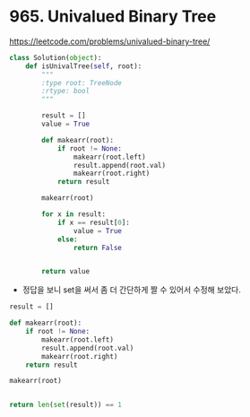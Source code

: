 # 965. Univalued Binary Tree
https://leetcode.com/problems/univalued-binary-tree/

```python
class Solution(object):
    def isUnivalTree(self, root):
        """
        :type root: TreeNode
        :rtype: bool
        """

        result = []
        value = True

        def makearr(root):
            if root != None:
                makearr(root.left)
                result.append(root.val)
                makearr(root.right)
            return result

        makearr(root)

        for x in result:
            if x == result[0]:
                value = True
            else:
                return False


        return value
```
- 정답을 보니 set을 써서 좀 더 간단하게 짤 수 있어서 수정해 보았다.

```python
result = []

def makearr(root):
    if root != None:
        makearr(root.left)
        result.append(root.val)
        makearr(root.right)
    return result

makearr(root)


return len(set(result)) == 1
```
